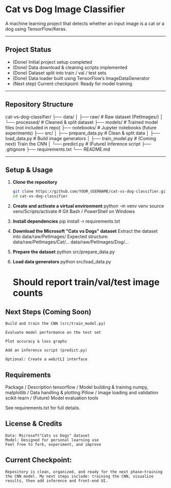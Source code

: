 # Cat vs Dog Image Classifier

A machine learning project that detects whether an input image is a cat or a dog using TensorFlow/Keras.

---

## Project Status

- (Done) Initial project setup completed
- (Done) Data download & cleaning scripts implemented
- (Done) Dataset split into train / val / test sets
- (Done) Data loader built using TensorFlow’s ImageDataGenerator
- (Next step) Current checkpoint: Ready for model training

---

## Repository Structure

cat-vs-dog-classifier/
├── data/
│ ├── raw/ # Raw dataset (PetImages/)
│ └── processed/ # Cleaned & split dataset
├── models/ # Trained model files (not included in repo)
├── notebooks/ # Jupyter notebooks (future experiments)
├── src/
│ ├── prepare_data.py # Clean & split data
│ ├── load_data.py # Build image generators
│ ├── train_model.py # (Coming next) Train the CNN
│ └── predict.py # (Future) Inference script
├── .gitignore
├── requirements.txt
└── README.md

---

## Setup & Usage

1. **Clone the repository**  
   ```bash
   git clone https://github.com/YOUR_USERNAME/cat-vs-dog-classifier.git
   cd cat-vs-dog-classifier

2. **Create and activate a virtual environment** 
    python -m venv venv
    source venv/Scripts/activate  # Git Bash / PowerShell on Windows

3. **Install dependencies**
    pip install -r requirements.txt

4. **Download the Microsoft "Cats vs Dogs" dataset**
    Extract the dataset into data/raw/PetImages/
        Expected structure:
        data/raw/PetImages/Cat/...
        data/raw/PetImages/Dog/...

5. **Prepare the dataset**
    python src/prepare_data.py

6. **Load data generators**
    python src/load_data.py
    # Should report train/val/test image counts

## Next Steps (Coming Soon)
    Build and train the CNN (src/train_model.py)

    Evaluate model performance on the test set

    Plot accuracy & loss graphs

    Add an inference script (predict.py)

    Optional: Create a web/CLI interface

## Requirements
Package	/ Description
tensorflow	/ Model building & training
numpy, matplotlib / Data handling & plotting
Pillow	/ Image loading and validation
scikit-learn / (Future) Model evaluation tools

See requirements.txt for full details.

## License & Credits
    Data: Microsoft"Cats vs Dogs" dataset
    Model: Designed for personal learning use
    Feel free to fork, experiment, and improve

## Current Checkpoint:
    Repository is clean, organized, and ready for the next phase—training the CNN model. My next steps include: training the CNN, visualize results, then add inference and front-end UI.